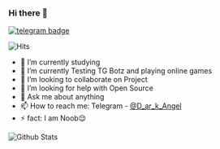 ### Hi there 👋
[![telegram badge](https://img.shields.io/badge/Dark-Angel-30302f?style=flat&logo=telegram)](https://t.me/D_ar_k_Angel)

![Hits](https://hits.seeyoufarm.com/api/count/incr/badge.svg?url=https://github.com/DarkAngelTG/)

- 🔭 I’m currently studying 
- 🌱 I’m currently Testing TG Botz and playing online games
- 👯 I’m looking to collaborate on Project
- 🤔 I’m looking for help with Open Source
- 💬 Ask me about anything
- 📫 How to reach me: Telegram - [@D_ar_k_Angel](https://t.me/D_ar_k_Angel)
- ⚡ fact: I am Noob😌

![Github Stats](https://github-readme-stats.vercel.app/api?username=DarkAngel&show_icons=true&title_color=fff&icon_color=79ff97&text_color=9f9f9f&bg_color=151515)

